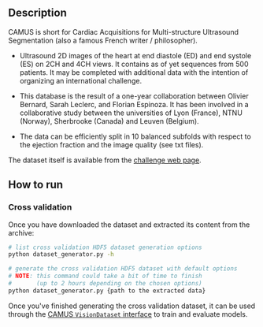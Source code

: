 ## Description

CAMUS is short for Cardiac Acquisitions for Multi-structure Ultrasound Segmentation
(also a famous French writer / philosopher).

- Ultrasound 2D images of the heart at end diastole (ED) and end systole (ES) on 2CH and 4CH views.
It contains as of yet sequences from 500 patients. It may be completed with additional data with the intention of
organizing an international challenge.

- This database is the result of a one-year collaboration between Olivier Bernard, Sarah Leclerc, and Florian Espinoza.
It has been involved in a collaborative study between the universities of Lyon (France), NTNU (Norway),
Sherbrooke (Canada) and Leuven (Belgium).

- The data can be efficiently split in 10 balanced subfolds with respect to the ejection fraction and the image quality
(see txt files).

The dataset itself is available from the [challenge web page](https://www.creatis.insa-lyon.fr/Challenge/camus/).

## How to run

### Cross validation
Once you have downloaded the dataset and extracted its content from the archive:
```bash
# list cross validation HDF5 dataset generation options
python dataset_generator.py -h

# generate the cross validation HDF5 dataset with default options
# NOTE: this command could take a bit of time to finish
#       (up to 2 hours depending on the chosen options)
python dataset_generator.py {path to the extracted data}
```
Once you've finished generating the cross validation dataset, it can be used through the
[CAMUS `VisionDataset` interface](dataset.py) to train and evaluate models.
